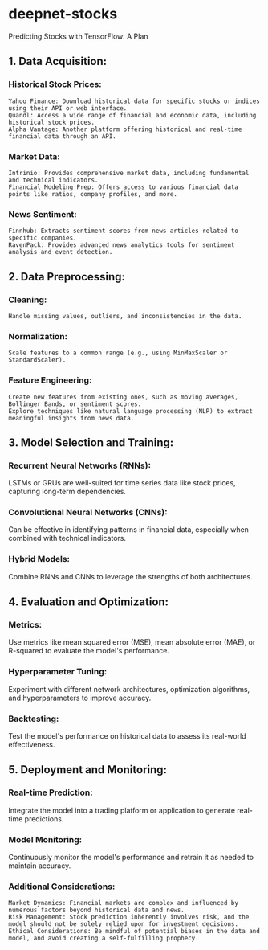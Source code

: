 # deepnet-stocks
Predicting Stocks with TensorFlow: A Plan
## 1. Data Acquisition:
  ### Historical Stock Prices:  
    Yahoo Finance: Download historical data for specific stocks or indices using their API or web interface.  
    Quandl: Access a wide range of financial and economic data, including historical stock prices.  
    Alpha Vantage: Another platform offering historical and real-time financial data through an API.  
  ### Market Data:  
    Intrinio: Provides comprehensive market data, including fundamental and technical indicators.  
    Financial Modeling Prep: Offers access to various financial data points like ratios, company profiles, and more.  
  ### News Sentiment:  
    Finnhub: Extracts sentiment scores from news articles related to specific companies.  
    RavenPack: Provides advanced news analytics tools for sentiment analysis and event detection.  
## 2. Data Preprocessing:  
  ### Cleaning:   
    Handle missing values, outliers, and inconsistencies in the data.  
  ### Normalization:  
    Scale features to a common range (e.g., using MinMaxScaler or StandardScaler).  
  ### Feature Engineering:  
    Create new features from existing ones, such as moving averages, Bollinger Bands, or sentiment scores.  
    Explore techniques like natural language processing (NLP) to extract meaningful insights from news data.  
## 3. Model Selection and Training:  
  ### Recurrent Neural Networks (RNNs):  
  LSTMs or GRUs are well-suited for time series data like stock prices, capturing long-term dependencies.  
  ### Convolutional Neural Networks (CNNs):  
  Can be effective in identifying patterns in financial data, especially when combined with technical indicators.  
  ### Hybrid Models:  
  Combine RNNs and CNNs to leverage the strengths of both architectures.  
## 4. Evaluation and Optimization:  
  ### Metrics:  
  Use metrics like mean squared error (MSE), mean absolute error (MAE), or R-squared to evaluate the model's performance.  
  ### Hyperparameter Tuning:  
  Experiment with different network architectures, optimization algorithms, and hyperparameters to improve accuracy.  
  ### Backtesting:  
  Test the model's performance on historical data to assess its real-world effectiveness.  
## 5. Deployment and Monitoring:  
  ### Real-time Prediction:  
  Integrate the model into a trading platform or application to generate real-time predictions.  
  ### Model Monitoring:  
  Continuously monitor the model's performance and retrain it as needed to maintain accuracy.  
  ### Additional Considerations:  
    Market Dynamics: Financial markets are complex and influenced by numerous factors beyond historical data and news.  
    Risk Management: Stock prediction inherently involves risk, and the model should not be solely relied upon for investment decisions.  
    Ethical Considerations: Be mindful of potential biases in the data and model, and avoid creating a self-fulfilling prophecy.  
